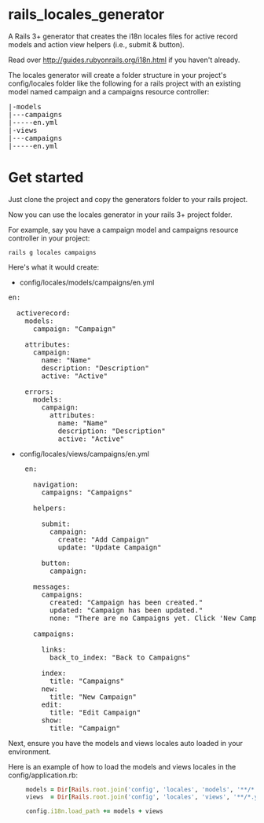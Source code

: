 rails_locales_generator
=======================

A Rails 3+ generator that creates the i18n locales files for active record models and action view helpers (i.e., submit & button). 

Read over http://guides.rubyonrails.org/i18n.html if you haven't already.

The locales generator will create a folder structure in your project's config/locales folder like the following for a rails project with an existing model named campaign and a campaigns resource controller:

<pre>
|-models
|---campaigns
|-----en.yml
|-views
|---campaigns
|-----en.yml
</pre>

Get started
===========

Just clone the project and copy the generators folder to your rails project.

Now you can use the locales generator in your rails 3+ project folder.

For example, say you have a campaign model and campaigns resource controller in your project:

```shell
rails g locales campaigns
```

Here's what it would create:

- config/locales/models/campaigns/en.yml

<pre>
en:

  activerecord:
    models:
      campaign: "Campaign"

    attributes:
      campaign:
        name: "Name"
        description: "Description"
        active: "Active"

    errors:
      models:
        campaign:
          attributes:
            name: "Name"
            description: "Description"
            active: "Active"
</pre>

- config/locales/views/campaigns/en.yml

<pre>
	en:

	  navigation:
	    campaigns: "Campaigns"

	  helpers:

	    submit:
	      campaign:
	        create: "Add Campaign"
	        update: "Update Campaign"

	    button:
	      campaign:

	  messages:
	    campaigns:
	      created: "Campaign has been created."
	      updated: "Campaign has been updated."
	      none: "There are no Campaigns yet. Click 'New Campaign' to get started."

	  campaigns:

	    links:
	      back_to_index: "Back to Campaigns"

	    index:
	      title: "Campaigns"
	    new:
	      title: "New Campaign"
	    edit:
	      title: "Edit Campaign"
	    show:
	      title: "Campaign"	
</pre>

Next, ensure you have the models and views locales auto loaded in your environment.

Here is an example of how to load the models and views locales in the
config/application.rb:

```ruby
     models = Dir[Rails.root.join('config', 'locales', 'models', '**/*.yml').to_s]
     views  = Dir[Rails.root.join('config', 'locales', 'views', '**/*.yml').to_s]

     config.i18n.load_path += models + views
````
	